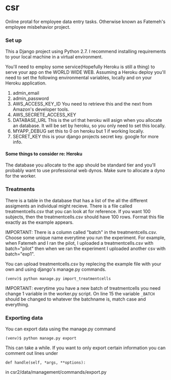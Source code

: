 # csr

Online protal for employee data entry tasks.  Otherwise known as Fatemeh's employee misbehavior project.


### Set up
This a Django project using Python 2.7.  I recommend installing requirements to your local machine in a virtual environment.

You'll need to employ some service(Hopefully Heroku is still a thing) to serve your app on the WORLD WIDE WEB.  Assuming a Heroku deploy you'll need to set the following environmental variables, locally and on your Heroku application.

1. admin_email
2. admin_password
3. AWS_ACCESS_KEY_ID  You need to retrieve this and the next from Amazon's developer tools.
4. AWS_SECRETE_ACCESS_KEY 
5. DATABASE_URL This is the url that heroku will asign when you allocate an database.  It will be set by heroku, so you only need to set this locally.
6. MYAPP_DEBUG set this to 0 on heroku but 1 if working locally.
7. SECRET_KEY this is your django projects secret key.  google for more info.

#### Some things to consider re: Heroku
The database you allocate to the app should be standard tier and you'll probably want to use professional web dynos.  Make sure to allocate a dyno for the worker.

### Treatments

There is a table in the database that has a list of the all the different assigments an individual might recieve.  There is a file called treatmentcells.csv that you can look at for reference.  If you want 100 subjects, then the treatmentcells.csv should have 100 rows.  Format this file exactly as the example appears.  

IMPORTANT: There is a column called "batch" in the treatmentcells.csv.  Choose some unique name everytime you run the experiment.  For example, when Fatemeh and I ran the pilot, I uploaded a treatmentcells.csv with batch="pilot" then when we ran the experiment I uploaded another csv with batch="exp1". 

You can upload treatmentcells.csv by replecing the example file with your own and using django's manage.py commands.

```
(venv)$ python manage.py import_treatmentcells
```

IMPORTANT: everytime you have a new batch of treatmentcells you need change 1 variable in the worker.py script.  On line 15 the variable `_BATCH` should be changed to whatever the batchname is, match case and everything.


### Exporting data
You can export data using the manage.py command
```
(venv)$ python manage.py export
```

This can take a while.  If you want to only export certain information you can comment out lines under
```
def handle(self, *args, **options):
```
in csr2/data/management/commands/export.py
